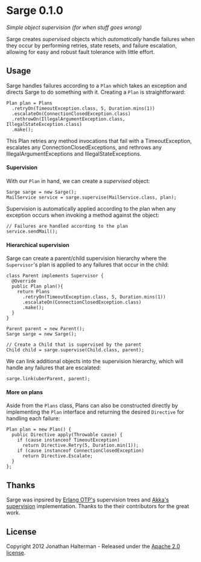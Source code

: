 # Sarge 0.1.0

*Simple object supervision (for when stuff goes wrong)*

Sarge creates *supervised* objects which *automatically* handle failures when they occur by performing retries, state resets, and failure escalation, allowing for easy and robust fault tolerance with little effort.

## Usage

Sarge handles failures according to a `Plan` which takes an exception and directs Sarge to do something with it. Creating a `Plan` is straightforward:

    Plan plan = Plans
      .retryOn(TimeoutException.class, 5, Duration.mins(1))
      .escalateOn(ConnectionClosedException.class)
      .rethrowOn(IllegalArgumentException.class, IllegalStateException.class)
      .make();
      
This Plan retries any method invocations that fail with a TimeoutException, escalates any ConnectionClosedExceptions, and rethrows any IllegalArgumentExceptions and IllegalStateExceptions.      

#### Supervision

With our `Plan` in hand, we can create a *supervised* object:

	Sarge sarge = new Sarge();
    MailService service = sarge.supervise(MailService.class, plan);

Supervision is automatically applied according to the plan when any exception occurs when invoking a method against the object:
    
    // Failures are handled according to the plan
    service.sendMail();
    
#### Hierarchical supervision

Sarge can create a parent/child supervision hierarchy where the `Supervisor`'s plan is applied to any failures that occur in the child:

    class Parent implements Supervisor {
      @Override
      public Plan plan(){
        return Plans
          .retryOn(TimeoutException.class, 5, Duration.mins(1))
          .escalateOn(ConnectionClosedException.class)
          .make();
      }
    }
     
    Parent parent = new Parent();
    Sarge sarge = new Sarge();
     
    // Create a Child that is supervised by the parent
    Child child = sarge.supervise(Child.class, parent);
    
We can link additional objects into the supervision hierarchy, which will handle any failures that are escalated:
    
	sarge.link(uberParent, parent);
	
#### More on plans

Aside from the `Plans` class, Plans can also be constructed directly by implementing the `Plan` interface and returning the desired `Directive` for handling each failure:

    Plan plan = new Plan() {
      public Directive apply(Throwable cause) {
        if (cause instanceof TimeoutException)
          return Directive.Retry(5, Duration.min(1));
        if (cause instanceof ConnectionClosedException)
          return Directive.Escalate;
      }
    };

	
## Thanks

Sarge was inpsired by [Erlang OTP's](http://www.erlang.org/doc/design_principles/des_princ.html) supervision trees and [Akka's supervision](http://akka.io) implementation. Thanks to the their contributors for the great work.

## License

Copyright 2012 Jonathan Halterman - Released under the [Apache 2.0 license](http://www.apache.org/licenses/LICENSE-2.0.html).